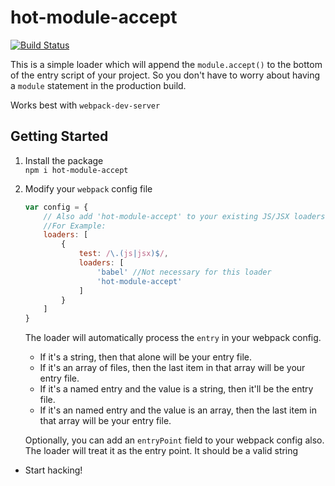 # hot-module-accept  

[![Build Status](https://travis-ci.org/giridharangm/hot-module-accept.svg?branch=master)](https://travis-ci.org/giridharangm/hot-module-accept)

This is a simple loader which will append the `module.accept()` to the bottom of the entry script of your project. So you don't have to worry about having a `module` statement in the production build.  

Works best with `webpack-dev-server`

## Getting Started
1. Install the package  
   `npm i hot-module-accept`
2. Modify your `webpack` config file  
    ```javascript  
    var config = {  
        // Also add 'hot-module-accept' to your existing JS/JSX loaders. 
        //For Example:
        loaders: [
            {
                test: /\.(js|jsx)$/,  
                loaders: [  
                    'babel' //Not necessary for this loader
                    'hot-module-accept'
                ]  
            }
        ]
    }  
   ```  
   The loader will automatically process the `entry` in your webpack config.
    * If it's a string, then that alone will be your entry file.  
    * If it's an array of files, then the last item in that array will be your entry file.  
    * If it's a named entry and the value is a string, then it'll be the entry file.  
    * If it's an named entry and the value is an array, then the last item in that array will be your entry file.  
     
    Optionally, you can add an `entryPoint` field to your webpack config also. The loader will treat it as the entry point. It should be a valid string

* Start hacking!
